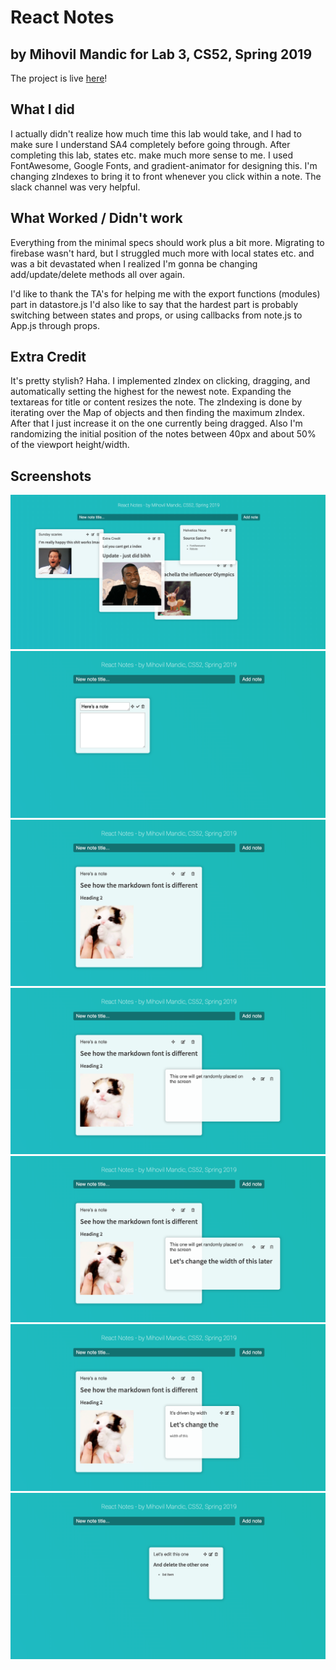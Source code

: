 # React Notes
## by Mihovil Mandic for Lab 3, CS52, Spring 2019

The project is live [here](http://mihovilm-cs52-lab3.surge.sh)!

## What I did
I actually didn't realize how much time this lab would take, and I had to make sure I understand
SA4 completely before going through. After completing this lab, states etc. make much more sense to me.
I used FontAwesome, Google Fonts, and gradient-animator for designing this. 
I'm changing zIndexes to bring it to front whenever you click within a note.
The slack channel was very helpful. 

## What Worked / Didn't work
Everything from the minimal specs should work plus a bit more.
Migrating to firebase wasn't hard, but I struggled much more with local states etc. and was a bit devastated when I realized I'm gonna be changing add/update/delete methods all over again.

I'd like to thank the TA's for helping me with the export functions (modules) part in datastore.js
I'd also like to say that the hardest part is probably switching between states and props, or using callbacks from note.js to App.js through props.

## Extra Credit
It's pretty stylish? Haha. 
I implemented zIndex on clicking, dragging, and automatically setting the highest for the newest note. 
Expanding the textareas for title or content resizes the note. 
The zIndexing is done by iterating over the Map of objects and then finding the maximum zIndex. After that I just increase it on the one currently being dragged.
Also I'm randomizing the initial position of the notes between 40px and about 50% of the viewport height/width.

## Screenshots
![](./img/screen0.png)
![](./img/screen1.png)
![](./img/screen2.png)
![](./img/screen3.png)
![](./img/screen4.png)
![](./img/screen5.png)
![](./img/screen6.png)